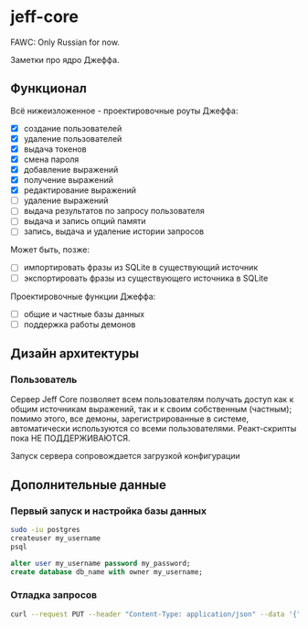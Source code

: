 # jeff-core

FAWC: Only Russian for now.

Заметки про ядро Джеффа.

## Функционал

Всё нижеизложенное - проектировочные роуты Джеффа:

- [x] создание пользователей
- [x] удаление пользователей
- [x] выдача токенов
- [x] смена пароля
- [x] добавление выражений
- [x] получение выражений
- [x] редактирование выражений
- [ ] удаление выражений
- [ ] выдача результатов по запросу пользователя
- [ ] выдача и запись опций памяти
- [ ] запись, выдача и удаление истории запросов

Может быть, позже:

- [ ] импортировать фразы из SQLite в существующий источник
- [ ] экспортировать фразы из существующего источника в SQLite

Проектировочные функции Джеффа:

- [ ] общие и частные базы данных
- [ ] поддержка работы демонов

## Дизайн архитектуры

### Пользователь

Сервер Jeff Core позволяет всем пользователям получать доступ как к общим источникам выражений, так и к своим собственным (частным); помимо этого, все демоны, зарегистрированные в системе, автоматически используются со всеми пользователями. Реакт-скрипты пока НЕ ПОДДЕРЖИВАЮТСЯ.

Запуск сервера сопровождается загрузкой конфигурации

## Дополнительные данные

### Первый запуск и настройка базы данных

```bash
sudo -iu postgres
createuser my_username
psql
```

```sql
alter user my_username password my_password;
create database db_name with owner my_username;
```

### Отладка запросов

```bash
curl --request PUT --header "Content-Type: application/json" --data '{"login": "<any_login>", "name": "<any_name>", "phash": "<SHA3_256_hash_into_base64_std>"}' http://127.0.0.1:8000/user
```
